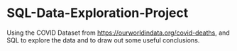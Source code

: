 # SQL-Data-Exploration-Project
Using the COVID Dataset from https://ourworldindata.org/covid-deaths, and SQL to explore the data and to draw out some useful conclusions.
